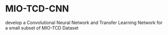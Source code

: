 # MIO-TCD-CNN
develop a Convolutional Neural Network and Transfer Learning Network for a small subset of MIO-TCD Dataset
